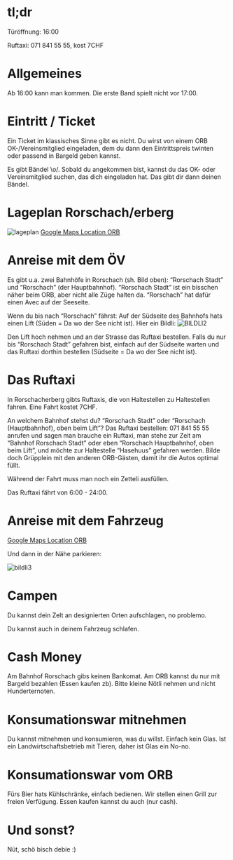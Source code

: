 # tl;dr
Türöffnung: 16:00

Ruftaxi: 071 841 55 55, kost 7CHF

# Allgemeines
Ab 16:00 kann man kommen. Die erste Band spielt nicht vor 17:00. 

# Eintritt / Ticket
Ein Ticket im klassisches Sinne gibt es nicht. Du wirst von einem ORB OK-/Vereinsmitglied eingeladen, dem du dann den Eintrittspreis twinten oder    passend in Bargeld geben kannst.


Es gibt Bändel \o/. Sobald du angekommen bist, kannst du das OK- oder Vereinsmitglied suchen, das dich eingeladen hat. Das gibt dir dann deinen Bändel.

# Lageplan Rorschach/erberg
![lageplan](https://user-images.githubusercontent.com/28339986/236682525-44f1da2b-4734-41bf-b05d-744ab9652e2b.png)
[Google Maps Location ORB](https://www.google.com/maps/place/47%C2%B027'35.2%22N+9%C2%B029'52.9%22E/@47.4597679,9.4974778,189m/data=!3m2!1e3!4b1!4m14!1m7!3m6!1s0x479b1ba34811ef03:0xb2aec1e64062b195!2sRorschach!3b1!8m2!3d47.4788825!4d9.4916808!3m5!1s0x0:0x424fcc5246ffc5f!7e2!8m2!3d47.4597675!4d9.4980248)

# Anreise mit dem ÖV
Es gibt u.a. zwei Bahnhöfe in Rorschach (sh. Bild oben): “Rorschach Stadt” und “Rorschach” (der Hauptbahnhof). “Rorschach Stadt” ist ein bisschen näher beim ORB, aber nicht alle Züge halten da. “Rorschach” hat dafür einen Avec auf der Seeseite.

Wenn du bis nach “Rorschach” fährst: Auf der Südseite des Bahnhofs hats einen Lift (Süden = Da wo der See nicht ist). Hier ein Bildli:
![BILDLI2](https://user-images.githubusercontent.com/28339986/236682891-042dc08d-7b15-40ac-afab-a0d1a544739a.png)

Den Lift hoch nehmen und an der Strasse das Ruftaxi bestellen. Falls du nur bis “Rorschach Stadt” gefahren bist, einfach auf der Südseite warten und das Ruftaxi dorthin bestellen (Südseite = Da wo der See nicht ist).

# Das Ruftaxi
In Rorschacherberg gibts Ruftaxis, die von Haltestellen zu Haltestellen fahren. Eine Fahrt kostet 7CHF.

An welchem Bahnhof stehst du? “Rorschach Stadt” oder “Rorschach (Hauptbahnhof), oben beim Lift”? Das Ruftaxi bestellen: 071 841 55 55 anrufen und sagen man brauche ein Ruftaxi, man stehe zur Zeit am “Bahnhof Rorschach Stadt” oder eben “Rorschach Hauptbahnhof, oben beim Lift”, und möchte zur Haltestelle “Hasehuus” gefahren werden. Bilde doch Grüpplein mit den anderen ORB-Gästen, damit ihr die Autos optimal füllt.

Während der Fahrt muss man noch ein Zetteli ausfüllen.

Das Ruftaxi fährt von 6:00 - 24:00.

# Anreise mit dem Fahrzeug

[Google Maps Location ORB](https://www.google.com/maps/place/47%C2%B027'35.2%22N+9%C2%B029'52.9%22E/@47.4597679,9.4974778,189m/data=!3m2!1e3!4b1!4m14!1m7!3m6!1s0x479b1ba34811ef03:0xb2aec1e64062b195!2sRorschach!3b1!8m2!3d47.4788825!4d9.4916808!3m5!1s0x0:0x424fcc5246ffc5f!7e2!8m2!3d47.4597675!4d9.4980248)

Und dann in der Nähe parkieren:

![bildli3](https://user-images.githubusercontent.com/28339986/236683026-ee52c0c7-1e63-4b71-bd8a-3b8e75e27296.png)

# Campen

Du kannst dein Zelt an designierten Orten aufschlagen, no problemo.

Du kannst auch in deinem Fahrzeug schlafen.

# Cash Money
Am Bahnhof Rorschach gibs keinen Bankomat. Am ORB kannst du nur mit Bargeld bezahlen (Essen kaufen zb). Bitte kleine Nötli nehmen und nicht Hunderternoten.

# Konsumationswar mitnehmen
Du kannst mitnehmen und konsumieren, was du willst. Einfach kein Glas. Ist ein Landwirtschaftsbetrieb mit Tieren, daher ist Glas ein No-no.

# Konsumationswar vom ORB
Fürs Bier hats Kühlschränke, einfach bedienen. Wir stellen einen Grill zur freien Verfügung. Essen kaufen kannst du auch (nur cash).

# Und sonst?
Nüt, schö bisch debie :)
